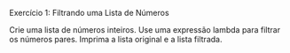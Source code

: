 Exercício 1: Filtrando uma Lista de Números

Crie uma lista de números inteiros.
Use uma expressão lambda para filtrar os números pares.
Imprima a lista original e a lista filtrada.